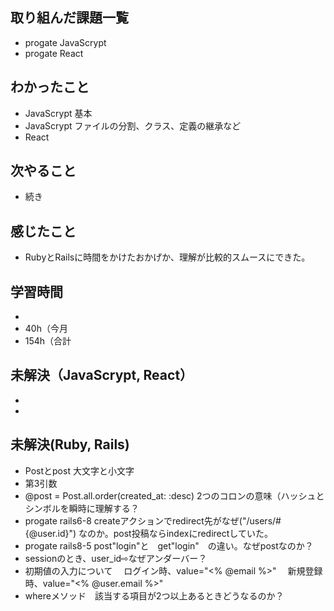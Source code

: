 ## 取り組んだ課題一覧
- progate JavaScrypt
- progate React
## わかったこと
- JavaScrypt 基本
- JavaScrypt ファイルの分割、クラス、定義の継承など
- React 
## 次やること
- 続き
## 感じたこと
- RubyとRailsに時間をかけたおかげか、理解が比較的スムースにできた。
## 学習時間
- 
- 40h（今月
- 154h（合計

## 未解決（JavaScrypt, React）
-
-

## 未解決(Ruby, Rails)
- Postとpost 大文字と小文字
- 第3引数
- @post = Post.all.order(created_at: :desc) 2つのコロンの意味（ハッシュとシンボルを瞬時に理解する？
- progate rails6-8 createアクションでredirect先がなぜ("/users/#{@user.id}") なのか。post投稿ならindexにredirectしていた。
- progate rails8-5 post"login"と　get"login"　の違い。なぜpostなのか？
- sessionのとき、user_id⇨なぜアンダーバー？
- 初期値の入力について
　ログイン時、value="<% @email %>"
　新規登録時、value="<% @user.email %>"
- whereメソッド　該当する項目が2つ以上あるときどうなるのか？
